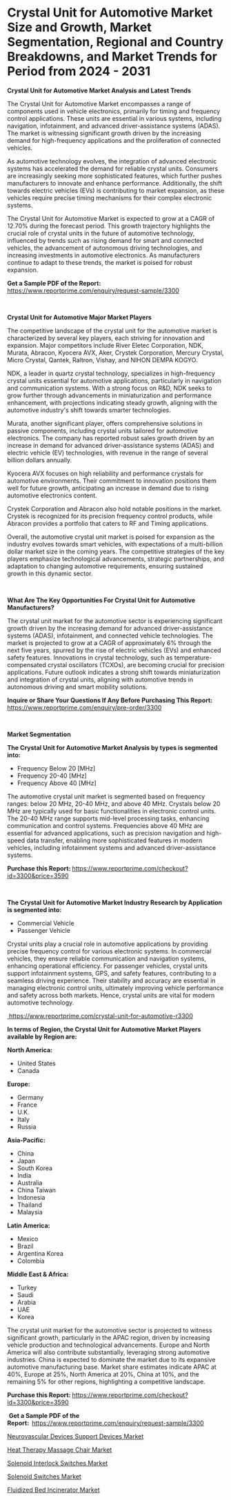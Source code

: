<p><h1>Crystal Unit for Automotive Market Size and Growth, Market Segmentation, Regional and Country Breakdowns, and Market Trends for Period from 2024 -  2031</h1></p><p><strong>Crystal Unit for Automotive Market Analysis and Latest Trends</strong></p>
<p><p>The Crystal Unit for Automotive Market encompasses a range of components used in vehicle electronics, primarily for timing and frequency control applications. These units are essential in various systems, including navigation, infotainment, and advanced driver-assistance systems (ADAS). The market is witnessing significant growth driven by the increasing demand for high-frequency applications and the proliferation of connected vehicles.</p><p>As automotive technology evolves, the integration of advanced electronic systems has accelerated the demand for reliable crystal units. Consumers are increasingly seeking more sophisticated features, which further pushes manufacturers to innovate and enhance performance. Additionally, the shift towards electric vehicles (EVs) is contributing to market expansion, as these vehicles require precise timing mechanisms for their complex electronic systems.</p><p>The Crystal Unit for Automotive Market is expected to grow at a CAGR of 12.70% during the forecast period. This growth trajectory highlights the crucial role of crystal units in the future of automotive technology, influenced by trends such as rising demand for smart and connected vehicles, the advancement of autonomous driving technologies, and increasing investments in automotive electronics. As manufacturers continue to adapt to these trends, the market is poised for robust expansion.</p></p>
<p><strong>Get a Sample PDF of the Report:&nbsp;</strong> <a href="https://www.reportprime.com/enquiry/request-sample/3300">https://www.reportprime.com/enquiry/request-sample/3300</a></p>
<p>&nbsp;</p>
<p><strong>Crystal Unit for Automotive Major Market Players</strong></p>
<p><p>The competitive landscape of the crystal unit for the automotive market is characterized by several key players, each striving for innovation and expansion. Major competitors include River Eletec Corporation, NDK, Murata, Abracon, Kyocera AVX, Aker, Crystek Corporation, Mercury Crystal, Micro Crystal, Qantek, Raltron, Vishay, and NIHON DEMPA KOGYO.</p><p>NDK, a leader in quartz crystal technology, specializes in high-frequency crystal units essential for automotive applications, particularly in navigation and communication systems. With a strong focus on R&D, NDK seeks to grow further through advancements in miniaturization and performance enhancement, with projections indicating steady growth, aligning with the automotive industry's shift towards smarter technologies.</p><p>Murata, another significant player, offers comprehensive solutions in passive components, including crystal units tailored for automotive electronics. The company has reported robust sales growth driven by an increase in demand for advanced driver-assistance systems (ADAS) and electric vehicle (EV) technologies, with revenue in the range of several billion dollars annually.</p><p>Kyocera AVX focuses on high reliability and performance crystals for automotive environments. Their commitment to innovation positions them well for future growth, anticipating an increase in demand due to rising automotive electronics content.</p><p>Crystek Corporation and Abracon also hold notable positions in the market. Crystek is recognized for its precision frequency control products, while Abracon provides a portfolio that caters to RF and Timing applications.</p><p>Overall, the automotive crystal unit market is poised for expansion as the industry evolves towards smart vehicles, with expectations of a multi-billion dollar market size in the coming years. The competitive strategies of the key players emphasize technological advancements, strategic partnerships, and adaptation to changing automotive requirements, ensuring sustained growth in this dynamic sector.</p></p>
<p>&nbsp;</p>
<p><strong>What Are The Key Opportunities For Crystal Unit for Automotive Manufacturers?</strong></p>
<p><p>The crystal unit market for the automotive sector is experiencing significant growth driven by the increasing demand for advanced driver-assistance systems (ADAS), infotainment, and connected vehicle technologies. The market is projected to grow at a CAGR of approximately 6% through the next five years, spurred by the rise of electric vehicles (EVs) and enhanced safety features. Innovations in crystal technology, such as temperature-compensated crystal oscillators (TCXOs), are becoming crucial for precision applications. Future outlook indicates a strong shift towards miniaturization and integration of crystal units, aligning with automotive trends in autonomous driving and smart mobility solutions.</p></p>
<p><strong>Inquire or Share Your Questions If Any Before Purchasing This Report:</strong> <a href="https://www.reportprime.com/enquiry/pre-order/3300">https://www.reportprime.com/enquiry/pre-order/3300</a></p>
<p>&nbsp;</p>
<p><strong>Market Segmentation</strong></p>
<p><strong>The Crystal Unit for Automotive Market Analysis by types is segmented into:</strong></p>
<p><ul><li>Frequency Below 20 [MHz]</li><li>Frequency 20-40 [MHz]</li><li>Frequency Above 40 [MHz]</li></ul></p>
<p><p>The automotive crystal unit market is segmented based on frequency ranges: below 20 MHz, 20-40 MHz, and above 40 MHz. Crystals below 20 MHz are typically used for basic functionalities in electronic control units. The 20-40 MHz range supports mid-level processing tasks, enhancing communication and control systems. Frequencies above 40 MHz are essential for advanced applications, such as precision navigation and high-speed data transfer, enabling more sophisticated features in modern vehicles, including infotainment systems and advanced driver-assistance systems.</p></p>
<p><strong>Purchase this Report:&nbsp;</strong><a href="https://www.reportprime.com/checkout?id=3300&price=3590">https://www.reportprime.com/checkout?id=3300&price=3590</a></p>
<p>&nbsp;</p>
<p><strong>The Crystal Unit for Automotive Market Industry Research by Application is segmented into:</strong></p>
<p><ul><li>Commercial Vehicle</li><li>Passenger Vehicle</li></ul></p>
<p><p>Crystal units play a crucial role in automotive applications by providing precise frequency control for various electronic systems. In commercial vehicles, they ensure reliable communication and navigation systems, enhancing operational efficiency. For passenger vehicles, crystal units support infotainment systems, GPS, and safety features, contributing to a seamless driving experience. Their stability and accuracy are essential in managing electronic control units, ultimately improving vehicle performance and safety across both markets. Hence, crystal units are vital for modern automotive technology.</p></p>
<p><a href="https://www.reportprime.com/crystal-unit-for-automotive-r3300">&nbsp;https://www.reportprime.com/crystal-unit-for-automotive-r3300</a></p>
<p><strong>In terms of Region, the Crystal Unit for Automotive Market Players available by Region are:</strong></p>
<p>
    <p> <strong> North America: </strong>
        <ul>
            <li>United States</li>
            <li>Canada</li>
        </ul>
        </p> 
    <p> <strong> Europe: </strong>
        <ul>
            <li>Germany</li>
            <li>France</li>
            <li>U.K.</li>
            <li>Italy</li>
            <li>Russia</li>
        </ul>
        </p> 
    <p> <strong> Asia-Pacific: </strong>
        <ul>
            <li>China</li>
            <li>Japan</li>
            <li>South Korea</li>
            <li>India</li>
            <li>Australia</li>
            <li>China Taiwan</li>
            <li>Indonesia</li>
            <li>Thailand</li>
            <li>Malaysia</li>
        </ul>
        </p> 
    <p> <strong> Latin America: </strong>
        <ul>
            <li>Mexico</li>
            <li>Brazil</li>
            <li>Argentina Korea</li>
            <li>Colombia</li>
        </ul>
        </p> 
    <p> <strong> Middle East & Africa: </strong>
        <ul>
            <li>Turkey</li>
            <li>Saudi</li>
            <li>Arabia</li>
            <li>UAE</li>
            <li>Korea</li>
        </ul>
    </p>
    </p>
<p><p>The crystal unit market for the automotive sector is projected to witness significant growth, particularly in the APAC region, driven by increasing vehicle production and technological advancements. Europe and North America will also contribute substantially, leveraging strong automotive industries. China is expected to dominate the market due to its expansive automotive manufacturing base. Market share estimates indicate APAC at 40%, Europe at 25%, North America at 20%, China at 10%, and the remaining 5% for other regions, highlighting a competitive landscape.</p></p>
<p><strong>Purchase this Report: </strong><a href="https://www.reportprime.com/checkout?id=3300&price=3590">https://www.reportprime.com/checkout?id=3300&price=3590</a></p>
<p>&nbsp;<strong>Get a Sample PDF of the Report:&nbsp;&nbsp;</strong><a href="https://www.reportprime.com/enquiry/request-sample/3300">https://www.reportprime.com/enquiry/request-sample/3300</a></p>
<p><strong></strong></p>
<p><p><a href="https://issuu.com/reportprime-2/docs/neurovascular-devices-support-devic_aa3caddfa2c748">Neurovascular Devices Support Devices Market</a></p><p><a href="https://issuu.com/reportprime-2/docs/heat-therapy-massage-chair-market-s_2a12c62309363a">Heat Therapy Massage Chair Market</a></p><p><a href="https://www.linkedin.com/pulse/solenoid-interlock-switches-market-share-analysis-growth-trends-m8k0f?trackingId=%2B3RLCx2STL2ulzwzqmb3gA%3D%3D">Solenoid Interlock Switches Market</a></p><p><a href="https://www.linkedin.com/pulse/market-forecast-global-solenoid-switches-trends-impact-analysis-dl9of?trackingId=wMdQQ1gvSrCWfF0UOEtH4A%3D%3D">Solenoid Switches Market</a></p><p><a href="https://www.linkedin.com/pulse/fluidized-bed-incinerator-market-trends-growth-outlook-2024-cx1uf?trackingId=yOEOrz%2B5StKlLmJ5Zt4mZg%3D%3D">Fluidized Bed Incinerator Market</a></p></p>